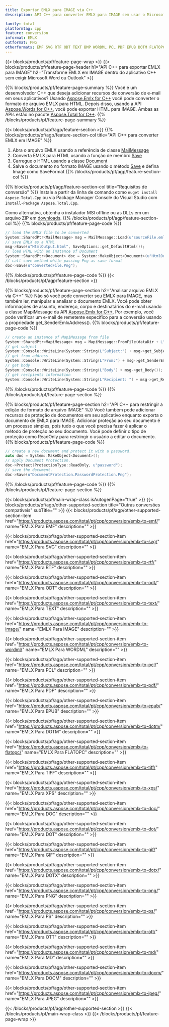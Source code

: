 ```yaml
---
title: Exportar EMLX para IMAGE via C++
description: API C++ para converter EMLX para IMAGE sem usar o Microsoft Word ou Outlook

family: total
platformtag: cpp
feature: conversion
informat: EMLX
outformat: PNG
otherformats: EMF SVG RTF ODT TEXT BMP WORDML PCL PDF EPUB DOTM FLATOPC TIFF XPS DOC DOT GIF DOTX PNG PS OTT MD DOCM JPEG
---
```

{{< blocks/products/pf/feature-page-wrap >}}
{{< blocks/products/pf/feature-page-header h1="API C++ para exportar EMLX para IMAGE" h2="Transforme EMLX em IMAGE dentro do aplicativo C++ sem exigir Microsoft Word ou Outlook" >}}

{{% blocks/products/pf/feature-page-summary %}}
Você é um desenvolvedor C++ que deseja adicionar recursos de conversão de e-mail em seus aplicativos? Usando [Aspose.Emlx for C++](https://products.aspose.com/emlx/cpp/) você pode converter o formato de arquivo EMLX para HTML. Depois disso, usando a API [Aspose.Words for C++](https://products.aspose.com/words/cpp/), você pode exportar HTML para IMAGE. Ambas as APIs estão no pacote [Aspose.Total for C++](https://products.aspose.com/total/cpp/). 
{{% /blocks/products/pf/feature-page-summary  %}}

{{< blocks/products/pf/agp/feature-section >}}
{{% blocks/products/pf/agp/feature-section-col title="API C++ para converter EMLX em IMAGE" %}}
1. Abra o arquivo EMLX usando a referência de classe [MailMessage](https://reference.aspose.com/emlx/cpp/class/aspose.emlx.mail_message)
2. Converta EMLX para HTML usando a função de membro [Save](https://reference.aspose.com/emlx/cpp/class/aspose.emlx.mail_message#a7e7c6b50c8db5a8bcc6934db02b4a786)
3. Carregue o HTML usando a classe [Document](https://reference.aspose.com/words/cpp/class/aspose.words.document)
4. Salve o documento no formato IMAGE usando o método [Save](https://reference.aspose.com/words/cpp/class/aspose.words.document#save_string_saveformat) e defina Image como SaveFormat
{{% /blocks/products/pf/agp/feature-section-col %}}

{{% blocks/products/pf/agp/feature-section-col title="Requisitos de conversão" %}}
Instale a partir da linha de comando como ```nuget install Aspose.Total.Cpp``` ou via Package Manager Console do Visual Studio com ```Install-Package Aspose.Total.Cpp```.

Como alternativa, obtenha o instalador MSI offline ou as DLLs em um arquivo ZIP em [downloads](https://downloads.aspose.com/total/cpp).
{{% /blocks/products/pf/agp/feature-section-col %}}
{{% blocks/products/pf/feature-page-code %}}

```cpp
// load the EMLX file to be converted
System::SharedPtr<MailMessage> msg = MailMessage::Load(u"sourceFile.emlx");
// save EMLX as a HTML 
msg->Save(u"HtmlOutput.html", SaveOptions::get_DefaultHtml());  
// load HTML with an instance of Document
System::SharedPtr<Document> doc = System::MakeObject<Document>(u"HtmlOutput.html");
// call save method while passing Png as save format
doc->Save(u"convertedFile.Png");
```


{{% /blocks/products/pf/feature-page-code %}}
{{< /blocks/products/pf/agp/feature-section >}}

{{% blocks/products/pf/feature-page-section  h2="Analisar arquivo EMLX via C++" %}}
Não só você pode converter seu EMLX para IMAGE, mas também ler, manipular e analisar o documento EMLX. Você pode obter informações de assunto, endereço, corpo e destinatários do e-mail usando a classe MapiMessage da API [Aspose.Emlx for C++](https://products.aspose.com/emlx/cpp/). Por exemplo, você pode verificar um e-mail de remetente específico para a conversão usando a propriedade get_SenderEmlxAddress().
{{% blocks/products/pf/feature-page-code %}}

```cpp
// create an instance of MapiMessage from file
System::SharedPtr<MapiMessage> msg = MapiMessage::FromFile(dataDir + L"message.emlx");
// get subject
System::Console::WriteLine(System::String(L"Subject:") + msg->get_Subject());
// get from address
System::Console::WriteLine(System::String(L"From:") + msg->get_SenderEmlxAddress());
// get body
System::Console::WriteLine(System::String(L"Body") + msg->get_Body());
// get recipients information
System::Console::WriteLine(System::String(L"Recipient: ") + msg->get_Recipients());
```

{{% /blocks/products/pf/feature-page-code  %}}
{{% /blocks/products/pf/feature-page-section %}}

{{% blocks/products/pf/feature-page-section  h2="API C++ para restringir a edição de formato de arquivo IMAGE" %}}
Você também pode adicionar recursos de proteção de documentos em seu aplicativo enquanto exporta o documento de EMLX para IMAGE. Adicionar proteção ao seu documento é um processo simples, pois tudo o que você precisa fazer é aplicar o método de proteção ao seu documento. Você pode definir o tipo de proteção como ReadOnly para restringir o usuário a editar o documento.
{{% blocks/products/pf/feature-page-code %}}

```cpp
// create a new document and protect it with a password.
auto doc = System::MakeObject<Document>();
// apply Document Protection.
doc->Protect(ProtectionType::ReadOnly, u"password");
// save the document.
doc->Save(u"DocumentProtection.PasswordProtection.Png");
```

{{% /blocks/products/pf/feature-page-code  %}}
{{% /blocks/products/pf/feature-page-section %}}

{{< blocks/products/pf/main-wrap-class isAutogenPage="true" >}}
{{< blocks/products/pf/agp/other-supported-section title="Outras conversões compatíveis" subTitle="" >}}
{{< blocks/products/pf/agp/other-supported-section-item href="https://products.aspose.com/total/pt/cpp/conversion/emlx-to-emf/" name="EMLX Para EMF" description="" >}}

{{< blocks/products/pf/agp/other-supported-section-item href="https://products.aspose.com/total/pt/cpp/conversion/emlx-to-svg/" name="EMLX Para SVG" description="" >}}

{{< blocks/products/pf/agp/other-supported-section-item href="https://products.aspose.com/total/pt/cpp/conversion/emlx-to-rtf/" name="EMLX Para RTF" description="" >}}

{{< blocks/products/pf/agp/other-supported-section-item href="https://products.aspose.com/total/pt/cpp/conversion/emlx-to-odt/" name="EMLX Para ODT" description="" >}}

{{< blocks/products/pf/agp/other-supported-section-item href="https://products.aspose.com/total/pt/cpp/conversion/emlx-to-text/" name="EMLX Para TEXT" description="" >}}

{{< blocks/products/pf/agp/other-supported-section-item href="https://products.aspose.com/total/pt/cpp/conversion/emlx-to-image/" name="EMLX Para IMAGE" description="" >}}

{{< blocks/products/pf/agp/other-supported-section-item href="https://products.aspose.com/total/pt/cpp/conversion/emlx-to-wordml/" name="EMLX Para WORDML" description="" >}}

{{< blocks/products/pf/agp/other-supported-section-item href="https://products.aspose.com/total/pt/cpp/conversion/emlx-to-pcl/" name="EMLX Para PCL" description="" >}}

{{< blocks/products/pf/agp/other-supported-section-item href="https://products.aspose.com/total/pt/cpp/conversion/emlx-to-pdf/" name="EMLX Para PDF" description="" >}}

{{< blocks/products/pf/agp/other-supported-section-item href="https://products.aspose.com/total/pt/cpp/conversion/emlx-to-epub/" name="EMLX Para EPUB" description="" >}}

{{< blocks/products/pf/agp/other-supported-section-item href="https://products.aspose.com/total/pt/cpp/conversion/emlx-to-dotm/" name="EMLX Para DOTM" description="" >}}

{{< blocks/products/pf/agp/other-supported-section-item href="https://products.aspose.com/total/pt/cpp/conversion/emlx-to-flatopc/" name="EMLX Para FLATOPC" description="" >}}

{{< blocks/products/pf/agp/other-supported-section-item href="https://products.aspose.com/total/pt/cpp/conversion/emlx-to-tiff/" name="EMLX Para TIFF" description="" >}}

{{< blocks/products/pf/agp/other-supported-section-item href="https://products.aspose.com/total/pt/cpp/conversion/emlx-to-xps/" name="EMLX Para XPS" description="" >}}

{{< blocks/products/pf/agp/other-supported-section-item href="https://products.aspose.com/total/pt/cpp/conversion/emlx-to-doc/" name="EMLX Para DOC" description="" >}}

{{< blocks/products/pf/agp/other-supported-section-item href="https://products.aspose.com/total/pt/cpp/conversion/emlx-to-dot/" name="EMLX Para DOT" description="" >}}

{{< blocks/products/pf/agp/other-supported-section-item href="https://products.aspose.com/total/pt/cpp/conversion/emlx-to-gif/" name="EMLX Para GIF" description="" >}}

{{< blocks/products/pf/agp/other-supported-section-item href="https://products.aspose.com/total/pt/cpp/conversion/emlx-to-dotx/" name="EMLX Para DOTX" description="" >}}

{{< blocks/products/pf/agp/other-supported-section-item href="https://products.aspose.com/total/pt/cpp/conversion/emlx-to-png/" name="EMLX Para PNG" description="" >}}

{{< blocks/products/pf/agp/other-supported-section-item href="https://products.aspose.com/total/pt/cpp/conversion/emlx-to-ps/" name="EMLX Para PS" description="" >}}

{{< blocks/products/pf/agp/other-supported-section-item href="https://products.aspose.com/total/pt/cpp/conversion/emlx-to-ott/" name="EMLX Para OTT" description="" >}}

{{< blocks/products/pf/agp/other-supported-section-item href="https://products.aspose.com/total/pt/cpp/conversion/emlx-to-md/" name="EMLX Para MD" description="" >}}

{{< blocks/products/pf/agp/other-supported-section-item href="https://products.aspose.com/total/pt/cpp/conversion/emlx-to-docm/" name="EMLX Para DOCM" description="" >}}

{{< blocks/products/pf/agp/other-supported-section-item href="https://products.aspose.com/total/pt/cpp/conversion/emlx-to-jpeg/" name="EMLX Para JPEG" description="" >}}


{{< /blocks/products/pf/agp/other-supported-section >}}
{{< /blocks/products/pf/main-wrap-class >}}
{{< /blocks/products/pf/feature-page-wrap >}}